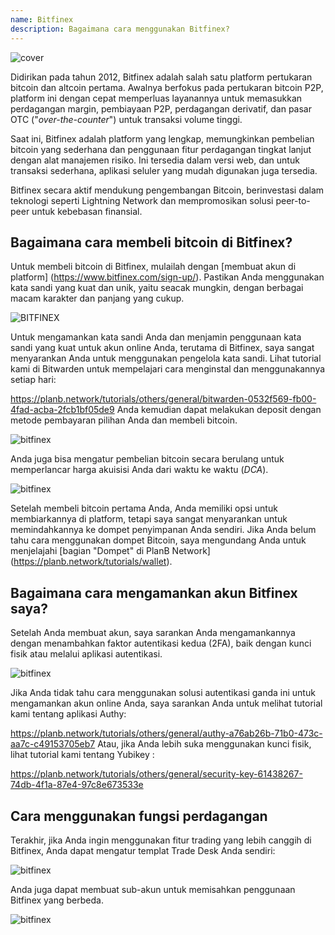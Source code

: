 ```yaml
---
name: Bitfinex
description: Bagaimana cara menggunakan Bitfinex?
---
```

![cover](assets/cover.webp)

Didirikan pada tahun 2012, Bitfinex adalah salah satu platform pertukaran bitcoin dan altcoin pertama. Awalnya berfokus pada pertukaran bitcoin P2P, platform ini dengan cepat memperluas layanannya untuk memasukkan perdagangan margin, pembiayaan P2P, perdagangan derivatif, dan pasar OTC ("*over-the-counter*") untuk transaksi volume tinggi.

Saat ini, Bitfinex adalah platform yang lengkap, memungkinkan pembelian bitcoin yang sederhana dan penggunaan fitur perdagangan tingkat lanjut dengan alat manajemen risiko. Ini tersedia dalam versi web, dan untuk transaksi sederhana, aplikasi seluler yang mudah digunakan juga tersedia.

Bitfinex secara aktif mendukung pengembangan Bitcoin, berinvestasi dalam teknologi seperti Lightning Network dan mempromosikan solusi peer-to-peer untuk kebebasan finansial.

## Bagaimana cara membeli bitcoin di Bitfinex?

Untuk membeli bitcoin di Bitfinex, mulailah dengan [membuat akun di platform] (https://www.bitfinex.com/sign-up/). Pastikan Anda menggunakan kata sandi yang kuat dan unik, yaitu seacak mungkin, dengan berbagai macam karakter dan panjang yang cukup.

![BITFINEX](assets/notext/01.webp)

Untuk mengamankan kata sandi Anda dan menjamin penggunaan kata sandi yang kuat untuk akun online Anda, terutama di Bitfinex, saya sangat menyarankan Anda untuk menggunakan pengelola kata sandi. Lihat tutorial kami di Bitwarden untuk mempelajari cara menginstal dan menggunakannya setiap hari:

https://planb.network/tutorials/others/general/bitwarden-0532f569-fb00-4fad-acba-2fcb1bf05de9
Anda kemudian dapat melakukan deposit dengan metode pembayaran pilihan Anda dan membeli bitcoin.

![bitfinex](https://youtu.be/z2YlJr9sF20)

Anda juga bisa mengatur pembelian bitcoin secara berulang untuk memperlancar harga akuisisi Anda dari waktu ke waktu (*DCA*).

![bitfinex](https://youtu.be/8uoBacYSn08)

Setelah membeli bitcoin pertama Anda, Anda memiliki opsi untuk membiarkannya di platform, tetapi saya sangat menyarankan untuk memindahkannya ke dompet penyimpanan Anda sendiri. Jika Anda belum tahu cara menggunakan dompet Bitcoin, saya mengundang Anda untuk menjelajahi [bagian "Dompet" di PlanB Network] (https://planb.network/tutorials/wallet).

## Bagaimana cara mengamankan akun Bitfinex saya?

Setelah Anda membuat akun, saya sarankan Anda mengamankannya dengan menambahkan faktor autentikasi kedua (2FA), baik dengan kunci fisik atau melalui aplikasi autentikasi.

![bitfinex](https://youtu.be/_Ah34kG6tng)

Jika Anda tidak tahu cara menggunakan solusi autentikasi ganda ini untuk mengamankan akun online Anda, saya sarankan Anda untuk melihat tutorial kami tentang aplikasi Authy:

https://planb.network/tutorials/others/general/authy-a76ab26b-71b0-473c-aa7c-c49153705eb7
Atau, jika Anda lebih suka menggunakan kunci fisik, lihat tutorial kami tentang Yubikey :

https://planb.network/tutorials/others/general/security-key-61438267-74db-4f1a-87e4-97c8e673533e
## Cara menggunakan fungsi perdagangan

Terakhir, jika Anda ingin menggunakan fitur trading yang lebih canggih di Bitfinex, Anda dapat mengatur templat Trade Desk Anda sendiri:

![bitfinex](https://youtu.be/byIyWgLGejI)

Anda juga dapat membuat sub-akun untuk memisahkan penggunaan Bitfinex yang berbeda.

![bitfinex](https://youtu.be/aOBXgcuJ5fI)

